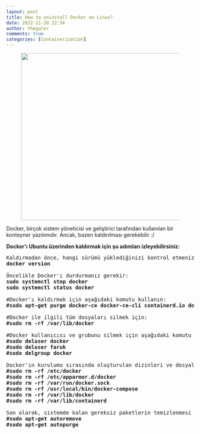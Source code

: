 ```yaml
---
layout: post
title: How to uninstall Docker on Linux?
date: 2022-11-20 22:34
author: theguler
comments: true
categories: [Containerization]
---
```

<!-- wp:image {"id":11540,"width":"448px","height":"auto","sizeSlug":"large","linkDestination":"none"} -->
<figure class="wp-block-image size-large is-resized"><img src="https://farukguler.com/assets/post_images/unss.jpg?w=800" alt="" class="wp-image-11540" style="width:448px;height:auto" /></figure>
<!-- /wp:image -->

<!-- wp:paragraph -->
<p>Docker, birçok sistem yöneticisi ve geliştirici tarafından kullanılan bir konteyner yazılımıdır. Ancak, bazen kaldırılması gerekebilir :/</p>
<!-- /wp:paragraph -->

<!-- wp:paragraph -->
<p><strong>Docker'ı Ubuntu üzerinden kaldırmak için şu adımları izleyebilirsiniz:</strong></p>
<!-- /wp:paragraph -->

<!-- wp:preformatted -->
<pre class="wp-block-preformatted">Kaldırmadan önce, hangi sürümü yüklediğinizi kontrol etmeniz gerekirse:<br><strong>docker version</strong><br><br>Öncelikle Docker'ı durdurmanız gerekir:<br><strong>sudo systemctl stop docker</strong><br><strong>sudo systemctl status docker</strong><br><br>#Docker'ı kaldırmak için aşağıdaki komutu kullanın:<br><strong>#sudo apt-get purge docker-ce docker-ce-cli containerd.io docker-buildx-plugin docker-compose-plugin docker-ce-rootless-extras</strong><br><br>#Docker ile ilgili tüm dosyaları silmek için:<br><strong>#sudo rm -rf /var/lib/docker</strong><br><br>#Docker kullanıcısı ve grubunu silmek için aşağıdaki komutu kullanın:<br><strong>#sudo deluser docker</strong><br><strong>#sudo deluser faruk<br>#sudo delgroup docker</strong><br><br>Docker'ın kurulumu sırasında oluşturulan dizinleri ve dosyaları da silmek için:<strong><br>#sudo rm -rf /etc/docker<br>#sudo rm -rf /etc/apparmor.d/docker<br>#sudo rm -rf /var/run/docker.sock</strong><br><strong>#sudo rm <strong>-rf </strong>/usr/local/bin/docker-compose</strong><br><strong>#sudo rm -rf /var/lib/docker<br><strong>#</strong>sudo rm -rf /var/lib/containerd</strong><br><br>Son olarak, sistemde kalan gereksiz paketlerin temizlenmesi için:<br><strong>#sudo apt-get autoremove<br>#sudo apt-get autopurge</strong></pre>
<!-- /wp:preformatted -->
